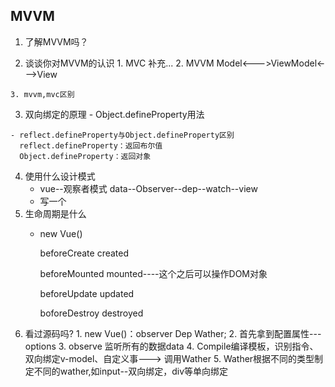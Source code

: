 ## MVVM
  1. 了解MVVM吗？

  2. 谈谈你对MVVM的认识
    1. MVC
      补充...
    2. MVVM
      Model<--->ViewModel<--->View

    3. mvvm,mvc区别

  3. 双向绑定的原理
    - Object.defineProperty用法

    - reflect.defineProperty与Object.defineProperty区别
      reflect.defineProperty：返回布尔值
      Object.defineProperty：返回对象
  4. 使用什么设计模式
      - vue--观察者模式
        data--Observer--dep--watch--view
      - 写一个
  5. 生命周期是什么
      - new Vue()

        beforeCreate
        created

        beforeMounted
        mounted----这个之后可以操作DOM对象

        beforeUpdate
        updated

        boforeDestroy
        destroyed
  6. 看过源码吗?
    1. new Vue()：observer Dep Wather;
    2. 首先拿到配置属性---options
    3. observe 监听所有的数据data
    4. Compile编译模板，识别指令、双向绑定v-model、自定义事---> 调用Wather
    5. Wather根据不同的类型制定不同的wather,如input--双向绑定，div等单向绑定

